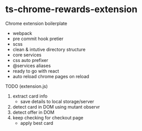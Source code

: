 # ts-chrome-rewards-extension
Chrome extension boilerplate

- webpack
- pre commit hook pretier
- scss
- clean &amp; intutive directory structure
- core services
- css auto prefixer
- @services aliases
- ready to go with react
- auto reload chrome pages on reload


TODO (extension.js)
1. extract card info
    - save details to local storage/server
2. detect card in DOM using mutant observr
3. detect offer in DOM
4. keep checking for checkout page
    - apply best card
